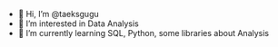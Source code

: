 - 👋 Hi, I’m @taeksgugu
- 👀 I’m interested in Data Analysis
- 🌱 I’m currently learning SQL, Python, some libraries about Analysis

<!---
taeksgugu/taeksgugu is a ✨ special ✨ repository because its `README.md` (this file) appears on your GitHub profile.
You can click the Preview link to take a look at your changes.
--->
